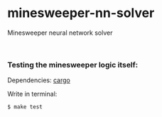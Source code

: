 # minesweeper-nn-solver

Minesweeper neural network solver

<br/>

### Testing the minesweeper logic itself:

Dependencies: [cargo](https://doc.rust-lang.org/cargo/)

Write in terminal:

```sh
$ make test
```
